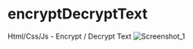 # encryptDecryptText
Html/Css/Js - Encrypt / Decrypt Text
![Screenshot_1](https://github.com/SuperMoooo/encryptDecryptText/assets/134961694/c35e0847-aaef-4bcc-98d2-9e748d7822e4)
